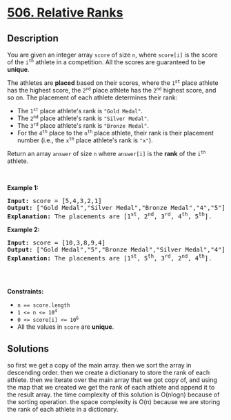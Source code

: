 # [506. Relative Ranks](https://leetcode.com/problems/relative-ranks)

<!-- tags:Array,Sorting,Heap (Priority Queue) -->

## Description

<p>You are given an integer array <code>score</code> of size <code>n</code>, where <code>score[i]</code> is the score of the <code>i<sup>th</sup></code> athlete in a competition. All the scores are guaranteed to be <strong>unique</strong>.</p>

<p>The athletes are <strong>placed</strong> based on their scores, where the <code>1<sup>st</sup></code> place athlete has the highest score, the <code>2<sup>nd</sup></code> place athlete has the <code>2<sup>nd</sup></code> highest score, and so on. The placement of each athlete determines their rank:</p>

<ul>
	<li>The <code>1<sup>st</sup></code> place athlete&#39;s rank is <code>&quot;Gold Medal&quot;</code>.</li>
	<li>The <code>2<sup>nd</sup></code> place athlete&#39;s rank is <code>&quot;Silver Medal&quot;</code>.</li>
	<li>The <code>3<sup>rd</sup></code> place athlete&#39;s rank is <code>&quot;Bronze Medal&quot;</code>.</li>
	<li>For the <code>4<sup>th</sup></code> place to the <code>n<sup>th</sup></code> place athlete, their rank is their placement number (i.e., the <code>x<sup>th</sup></code> place athlete&#39;s rank is <code>&quot;x&quot;</code>).</li>
</ul>

<p>Return an array <code>answer</code> of size <code>n</code> where <code>answer[i]</code> is the <strong>rank</strong> of the <code>i<sup>th</sup></code> athlete.</p>

<p>&nbsp;</p>
<p><strong class="example">Example 1:</strong></p>

<pre>
<strong>Input:</strong> score = [5,4,3,2,1]
<strong>Output:</strong> [&quot;Gold Medal&quot;,&quot;Silver Medal&quot;,&quot;Bronze Medal&quot;,&quot;4&quot;,&quot;5&quot;]
<strong>Explanation:</strong> The placements are [1<sup>st</sup>, 2<sup>nd</sup>, 3<sup>rd</sup>, 4<sup>th</sup>, 5<sup>th</sup>].</pre>

<p><strong class="example">Example 2:</strong></p>

<pre>
<strong>Input:</strong> score = [10,3,8,9,4]
<strong>Output:</strong> [&quot;Gold Medal&quot;,&quot;5&quot;,&quot;Bronze Medal&quot;,&quot;Silver Medal&quot;,&quot;4&quot;]
<strong>Explanation:</strong> The placements are [1<sup>st</sup>, 5<sup>th</sup>, 3<sup>rd</sup>, 2<sup>nd</sup>, 4<sup>th</sup>].

</pre>

<p>&nbsp;</p>
<p><strong>Constraints:</strong></p>

<ul>
	<li><code>n == score.length</code></li>
	<li><code>1 &lt;= n &lt;= 10<sup>4</sup></code></li>
	<li><code>0 &lt;= score[i] &lt;= 10<sup>6</sup></code></li>
	<li>All the values in <code>score</code> are <strong>unique</strong>.</li>
</ul>

## Solutions
so first we get a copy of the main array. then we sort the array in descending order. then we create a dictionary to store the rank of each athlete. then we iterate over the main array that we got copy of, and using the map that we created we get the rank of each athlete and append it to the result array. the time complexity of this solution is O(nlogn) because of the sorting operation. the space complexity is O(n) because we are storing the rank of each athlete in a dictionary.